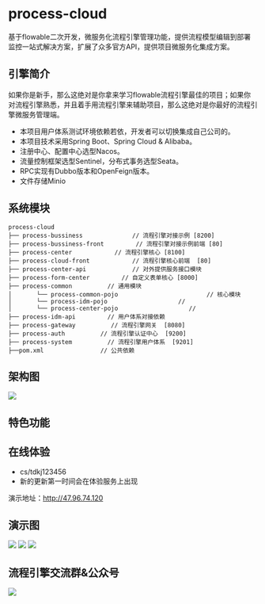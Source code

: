 # process-cloud
基于flowable二次开发，微服务化流程引擎管理功能，提供流程模型编辑到部署监控一站式解决方案，扩展了众多官方API，提供项目微服务化集成方案。
## 引擎简介

如果你是新手，那么这绝对是你拿来学习flowable流程引擎最佳的项目；如果你对流程引擎熟悉，并且着手用流程引擎来辅助项目，那么这绝对是你最好的流程引擎微服务管理端。

* 本项目用户体系测试环境依赖若依，开发者可以切换集成自己公司的。
* 本项目技术采用Spring Boot、Spring Cloud & Alibaba。
* 注册中心、配置中心选型Nacos。
* 流量控制框架选型Sentinel，分布式事务选型Seata。
* RPC实现有Dubbo版本和OpenFeign版本。
* 文件存储Minio

## 系统模块

~~~
process-cloud     
├── process-bussiness              // 流程引擎对接示例 [8200]
├── process-bussiness-front         // 流程引擎对接示例前端 [80]
├── process-center            // 流程引擎核心 [8100]
├── process-cloud-front            // 流程引擎核心前端  [80]
├── process-center-api             // 对外提供服务接口模块
├── process-form-center         // 自定义表单核心 [8000]
├── process-common          // 通用模块
│       └── process-common-pojo                         // 核心模块
│       └── process-idm-pojo                    // 
│       └── process-center-pojo                    // 
├── process-idm-api         // 用户体系对接依赖
├── process-gateway          // 流程引擎网关  [8080]
├── process-auth          // 流程引擎认证中心  [9200]
├── process-system          // 流程引擎用户体系  [9201]
├──pom.xml                // 公共依赖
~~~

## 架构图
![](http://image.zmxblog92.com/%E5%B7%A5%E4%BD%9C%E6%B5%81%E5%BC%95%E6%93%8E%E6%9E%B6%E6%9E%84%E5%9B%BE.png)
## 特色功能

## 在线体验
- cs/tdkj123456
- 新的更新第一时间会在体验服务上出现

演示地址：http://47.96.74.120  
## 演示图
![](http://image.zmxblog92.com/%E6%A8%A1%E5%9E%8B%E8%AE%BE%E8%AE%A1%E5%99%A8.png)
![](http://image.zmxblog92.com/%E7%AE%A1%E7%90%86%E5%88%97%E8%A1%A8.png)
![](http://image.zmxblog92.com/%E8%B7%9F%E8%B8%AA%E7%9B%91%E6%8E%A7.png)


## 流程引擎交流群&公众号

![](http://image.zmxblog92.com/%E5%85%AC%E4%BC%97%E5%8F%B7.jpg)
